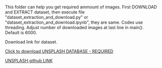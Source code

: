 This folder can help you get required ammount of images.
First DOWNLOAD and EXTRACT dataset, then execute file "dataset_extraction_and_download.py" or "dataset_extraction_and_download.ipynb", they are same.
Codes use threading.
Adjust number of downloaded images at last line in main(). Default is 6000.

Download link for dataset.

[Click to download UNSPLASH DATABASE - REQUIRED](https://unsplash.com/data/lite/latest)

[UNSPLASH github LINK](https://github.com/unsplash/datasets)
